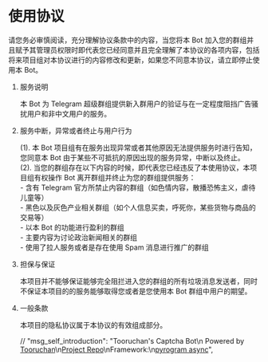 # 使用协议

请您务必审慎阅读，充分理解协议条款中的内容，当您将本 Bot 加入您的群组并且赋予其管理员权限时即代表您已经同意并且完全理解了本协议的各项内容，包括将来项目组对本协议进行的内容修改和更新，如果您不同意本协议，请立即停止使用本 Bot。

1. 服务说明
   
   本 Bot 为 Telegram 超级群组提供新入群用户的验证与在一定程度阻挡广告骚扰用户和非中文用户的服务。

2. 服务中断，异常或者终止与用户行为
   
   (1). 本 Bot 项目组有在服务出现异常或者其他原因无法提供服务时进行告知，您同意本 Bot 由于某些不可抵抗的原因出现的服务异常，中断以及终止。  
   (2). 当您的群组存在以下内容的时候，即代表您已经违反了本使用协议，本项目组有权操作 Bot 离开群组并终止为您的群组提供服务：  
        - 含有 Telegram 官方所禁止内容的群组（如色情内容，散播恐怖主义，虐待儿童等）  
        - 黑色以及灰色产业相关群组（如个人信息买卖，呼死你，某些货物与商品的交易等）  
        - 以本 Bot 的功能进行盈利的群组  
        - 主要内容为讨论政治新闻相关的群组  
        - 使用了拉人服务或者是存在使用 Spam 消息进行推广的群组  

3. 担保与保证

   本项目并不能够保证能够完全阻拦进入您的群组的所有垃圾消息发送者，同时不保证本项目的的服务能够取得您或者是您使用本 Bot 群组中用户的期望。

4. 一般条款
   
   本项目的隐私协议属于本协议的有效组成部分。

    // "msg_self_introduction": "Tooruchan's Captcha Bot\n Powered by [Tooruchan](https://github.com/Tooruchan)\n[Project Repo](https://github.com/Tooruchan/Telegram-CAPTCHA-Bot)\nFramework:\n[pyrogram async](https://github.com/pyrogram/pyrogram)",
